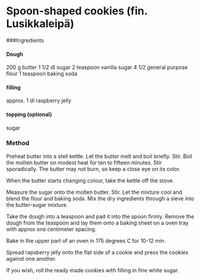 # Spoon-shaped cookies (fin. Lusikkaleipä)

###Ingredients

#### Dough

200 g butter
1 1/2 dl sugar
2 teaspoon vanilla sugar
4 1/2 general purpose flour
1 teaspoon baking soda

#### filling

approx. 1 dl raspberry jelly

#### topping (optional)

sugar

### Method

Preheat butter into a stell kettle. Let the butter melt and boil briefly. Stir.
Boil the molten butter on modest heat for ten to fifteen minutes. Stir sporadically.
The butter may not burn, so keep a close eye on its color.

When the butter starts changing colour, take the kettle off the stove.

Measure the sugar onto the molten butter. Stir. Let the mixture cool and blend
the flour and baking soda. Mix the dry ingredients through a sieve into the butter-sugar
mixture.

Take the dough into a teaspoon and pad it into the spoon firmly. Remove the dough from
the teaspoon and lay them onto a baking sheet on a oven tray with approx one centimeter
spacing.

Bake in the upper part of an oven in 175 degrees C for 10-12 min.

Spread rapsberry jelly onto the flat side of a cookie and press the cookies against one another.

If you wish, roll the ready made cookies with filling in fine white sugar.




